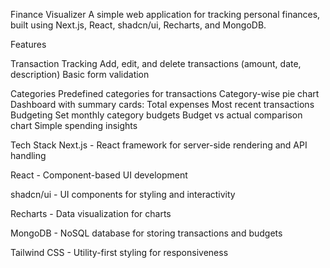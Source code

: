 Finance Visualizer
A simple web application for tracking personal finances, built using Next.js, React, shadcn/ui, Recharts, and MongoDB.

Features

Transaction Tracking
Add, edit, and delete transactions (amount, date, description)
Basic form validation

Categories
Predefined categories for transactions
Category-wise pie chart
Dashboard with summary cards:
Total expenses
Most recent transactions
Budgeting
Set monthly category budgets
Budget vs actual comparison chart
Simple spending insights


Tech Stack
Next.js - React framework for server-side rendering and API handling

React - Component-based UI development

shadcn/ui - UI components for styling and interactivity

Recharts - Data visualization for charts

MongoDB - NoSQL database for storing transactions and budgets

Tailwind CSS - Utility-first styling for responsiveness

